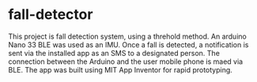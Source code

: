 # fall-detector
This project is fall detection system, using a threhold method. An arduino Nano 33 BLE was used as an IMU.
Once a fall is detected, a notification is sent via the installed app as an SMS to a designated person. 
The connection between the Arduino and the user mobile phone is maed via BLE.
The app was built using MIT App Inventor for rapid prototyping.

